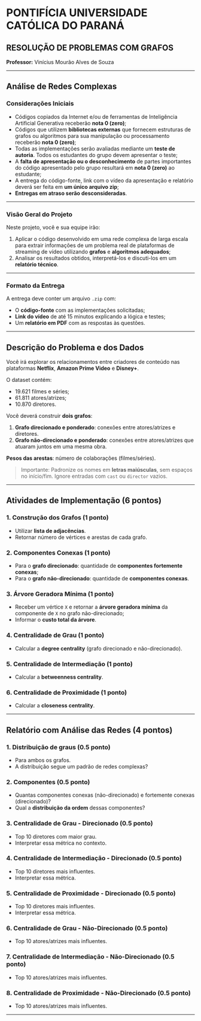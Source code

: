 # PONTIFÍCIA UNIVERSIDADE CATÓLICA DO PARANÁ

## RESOLUÇÃO DE PROBLEMAS COM GRAFOS

**Professor:** Vinícius Mourão Alves de Souza

---

## Análise de Redes Complexas

### Considerações Iniciais

- Códigos copiados da Internet e/ou de ferramentas de Inteligência Artificial Generativa receberão **nota 0 (zero)**;
- Códigos que utilizem **bibliotecas externas** que fornecem estruturas de grafos ou algoritmos para sua manipulação ou processamento receberão **nota 0 (zero)**;
- Todas as implementações serão avaliadas mediante um **teste de autoria**. Todos os estudantes do grupo devem apresentar o teste;
- A **falta de apresentação ou o desconhecimento** de partes importantes do código apresentado pelo grupo resultará em **nota 0 (zero)** ao estudante;
- A entrega do código-fonte, link com o vídeo da apresentação e relatório deverá ser feita em **um único arquivo zip**;
- **Entregas em atraso serão desconsideradas**.

---

### Visão Geral do Projeto

Neste projeto, você e sua equipe irão:

1. Aplicar o código desenvolvido em uma rede complexa de larga escala para extrair informações de um problema real de plataformas de streaming de vídeo utilizando **grafos** e **algoritmos adequados**;
2. Analisar os resultados obtidos, interpretá-los e discuti-los em um **relatório técnico**.

---

### Formato da Entrega

A entrega deve conter um arquivo `.zip` com:

- O **código-fonte** com as implementações solicitadas;
- **Link do vídeo** de até 15 minutos explicando a lógica e testes;
- Um **relatório em PDF** com as respostas às questões.

---

## Descrição do Problema e dos Dados

Você irá explorar os relacionamentos entre criadores de conteúdo nas plataformas **Netflix**, **Amazon Prime Video** e **Disney+**.

O dataset contém:

- 19.621 filmes e séries;
- 61.811 atores/atrizes;
- 10.870 diretores.

Você deverá construir **dois grafos**:

1. **Grafo direcionado e ponderado**: conexões entre atores/atrizes e diretores.
2. **Grafo não-direcionado e ponderado**: conexões entre atores/atrizes que atuaram juntos em uma mesma obra.

**Pesos das arestas**: número de colaborações (filmes/séries).

> Importante: Padronize os nomes em **letras maiúsculas**, sem espaços no início/fim. Ignore entradas com `cast` ou `director` vazios.

---

## Atividades de Implementação (6 pontos)

### 1. Construção dos Grafos (1 ponto)

- Utilizar **lista de adjacências**.
- Retornar número de vértices e arestas de cada grafo.

### 2. Componentes Conexas (1 ponto)

- Para o **grafo direcionado**: quantidade de **componentes fortemente conexas**;
- Para o **grafo não-direcionado**: quantidade de **componentes conexas**.

### 3. Árvore Geradora Mínima (1 ponto)

- Receber um vértice `X` e retornar a **árvore geradora mínima** da componente de `X` no grafo não-direcionado;
- Informar o **custo total da árvore**.

### 4. Centralidade de Grau (1 ponto)

- Calcular a **degree centrality** (grafo direcionado e não-direcionado).

### 5. Centralidade de Intermediação (1 ponto)

- Calcular a **betweenness centrality**.

### 6. Centralidade de Proximidade (1 ponto)

- Calcular a **closeness centrality**.

---

## Relatório com Análise das Redes (4 pontos)

### 1. Distribuição de graus (0.5 ponto)

- Para ambos os grafos.
- A distribuição segue um padrão de redes complexas?

### 2. Componentes (0.5 ponto)

- Quantas componentes conexas (não-direcionado) e fortemente conexas (direcionado)?
- Qual a **distribuição da ordem** dessas componentes?

### 3. Centralidade de Grau - Direcionado (0.5 ponto)

- Top 10 diretores com maior grau.
- Interpretar essa métrica no contexto.

### 4. Centralidade de Intermediação - Direcionado (0.5 ponto)

- Top 10 diretores mais influentes.
- Interpretar essa métrica.

### 5. Centralidade de Proximidade - Direcionado (0.5 ponto)

- Top 10 diretores mais influentes.
- Interpretar essa métrica.

### 6. Centralidade de Grau - Não-Direcionado (0.5 ponto)

- Top 10 atores/atrizes mais influentes.

### 7. Centralidade de Intermediação - Não-Direcionado (0.5 ponto)

- Top 10 atores/atrizes mais influentes.

### 8. Centralidade de Proximidade - Não-Direcionado (0.5 ponto)

- Top 10 atores/atrizes mais influentes.

---

